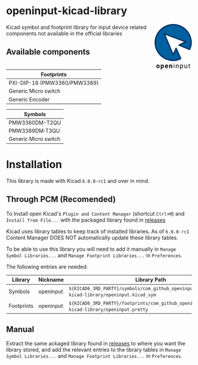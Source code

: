# openinput-kicad-library

[<img src="docs/assets/logo.svg" alt="" width="20%" align="right">](https://github.com/openinput-fw)

Kicad symbol and footprint library for input device related components not available in the official libraries

## Available components

| Footprints                   |
|------------------------------|
| PXI-DIP-16 (PMW3360/PMW3389) |
| Generic Micro switch         |
| Generic Encoder              |

| Symbols              |
|----------------------|
| PMW3360DM-T2QU       |
| PMW3389DM‐T3QU       |
| Generic Micro switch |

# Installation

This library is made with Kicad `6.0.0-rc1` and over in mind.

## Through PCM (Recomended)

To Install open Kicad's `Plugin and Content Manager` (shortcut `Ctrl+M`) and `Install from File...` with the packaged library found in [releases](https://github.com/openinput-fw/openinput-kicad-library/releases)

Kicad uses library tables to keep track of installed libraries. As of `6.0.0-rc1` Content Manager DOES NOT automatically update these library tables.

To be able to use this library you will need to add it manually in `Manage Symbol Libraries...` and `Manage Footprint Libraries...` in `Preferences`.

The following entries are needed:

| Library    | Nickname   | Library Path                                                                                 |
|------------|------------|----------------------------------------------------------------------------------------------|
| Symbols    | openinput  | `${KICAD6_3RD_PARTY}/symbols/com_github_openinput_openinput-kicad-library/openinput.kicad_sym` |
| Footprints | openinput  | `${KICAD6_3RD_PARTY}/footprints/com_github_openinput_openinput-kicad-library/openinput.pretty` |

## Manual

Extract the same ackaged library found in [releases](https://github.com/openinput-fw/openinput-kicad-library/releases) to where you want the library stored, and add the relevant entries to the library tables in `Manage Symbol Libraries...` and `Manage Footprint Libraries...` in `Preferences`.
